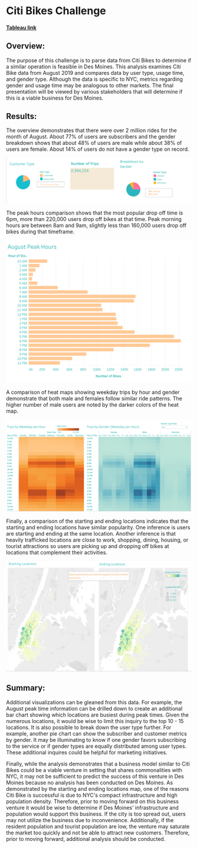 # Citi Bikes Challenge
#### [Tableau link](https://public.tableau.com/views/CitiBikesChallengeFinal/CitiBikes?:language=en-US&:display_count=n&:origin=viz_share_link)

## Overview:
The purpose of this challenge is to parse data from Citi Bikes to determine if a similar operation is feasible in Des Moines.  This analysis examines Citi Bike data from August 2019 and compares data by user type, usage time, and gender type.  Although the data is specific to NYC, metrics regarding gender and usage time may be analogous to other markets.  The final presentation will be viewed by various stakeholders that will determine if this is a viable business for Des Moines.

## Results:
The overview demonstrates that there were over 2 million rides for the month of August.  About 77% of users are subscribers and the gender breakdown shows that about 48% of users are male while about 38% of users are female.  About 14% of users do not have a gender type on record.

![Overview](https://github.com/laurlen2112/citi_bikes/blob/main/resources/overview%202.png)


The peak hours comparison shows that the most popular drop off time is 6pm, more than 220,000 users drop off bikes at that time.  Peak morning hours are between 8am and 9am, slightly less than 160,000 users drop off bikes during that timeframe.

![peak hours](https://github.com/laurlen2112/citi_bikes/blob/main/resources/august%20peak.png)


A comparison of heat maps showing weekday trips by hour and gender demonstrate that both male and females follow similar ride patterns.  The higher number of male users are noted by the darker colors of the heat map.

![heat map](https://github.com/laurlen2112/citi_bikes/blob/main/resources/heat%20map.png)


Finally, a comparison of the starting and ending locations indicates that the starting and ending locations have similar popularity.  One inference is  users are starting and ending at the same location.  Another inference is that heavily trafficked locations are close to work, shopping, dining, housing, or tourist attractions so users are picking up and dropping off bikes at locations that complement their activities.

![start and end](https://github.com/laurlen2112/citi_bikes/blob/main/resources/start%20and%20end.png)


## Summary:
Additional visualizations can be gleaned from this data.  For example, the August peak time information can be drilled down to create an additional bar chart showing which locations are busiest during peak times.  Given the numerous locations, it would be wise to limit this inquiry to the top 10 - 15 locations.  It is also possible to break down the user type further.  For example, another pie chart can show the subscriber and customer metrics by gender.  It may be illuminating to know if one gender favors subscribing to the service or if gender types are equally distributed among user types.  These additional inquires could be helpful for marketing initiatives.

Finally, while the analysis demonstrates that a business model similar to Citi Bikes could be a viable venture in setting that shares commonalities with NYC, it may not be sufficient to predict the success of this venture in Des Moines because no analysis has been conducted on Des Moines.  As demonstrated by the starting and ending locations map, one of the reasons Citi Bike is successful is due to NYC's compact infrastructure and high population density.  Therefore, prior to moving forward on this business venture it would be wise to determine if Des Moines' infrastructure and population would support this business.  If the city is too spread out, users may not utilize the business due to inconvenience.  Additionally, if the resident population and tourist population are low, the venture may saturate the market too quickly and not be able to attract new customers.  Therefore, prior to moving forward, additional analysis should be conducted.
